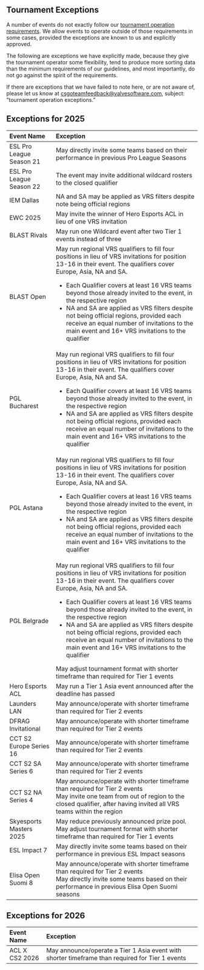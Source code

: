 ## Tournament Exceptions

A number of events do not exactly follow our [tournament operation requirements](https://github.com/ValveSoftware/counter-strike_rules_and_regs/blob/main/tournament-operation-requirements.md). We allow events to operate outside of those requirements in some cases, provided the exceptions are known to us and explicitly approved.

The following are exceptions we have explicitly made, because they give the tournament operator some flexibility, tend to produce more sorting data than the minimum requirements of our guidelines, and most importantly, do not go against the spirit of the requirements.

If there are exceptions that we have failed to note here, or are not aware of, please let us know at csgoteamfeedback@valvesoftware.com, subject: "tournament operation exceptions.”


## Exceptions for 2025

| Event Name | Exception |
|:-----------|:----------|
| ESL Pro League Season 21 | May directly invite some teams based on their performance in previous Pro League Seasons |
| ESL Pro League Season 22 | The event may invite additional wildcard rosters to the closed qualifier|
| IEM Dallas               | NA and SA may be applied as VRS filters despite note being official regions |
| EWC 2025                 | May invite the winner of Hero Esports ACL in lieu of one VRS invitation |
| BLAST Rivals             | May run one Wildcard event after two Tier 1 events instead of three |
| BLAST Open               | May run regional VRS qualifiers to fill four positions in lieu of VRS invitations for position 13-16 in their event. The qualifiers cover Europe, Asia, NA and SA.<ul><li>Each Qualifier covers at least 16 VRS teams beyond those already invited to the event, in the respective region</li><li>NA and SA are applied as VRS filters despite not being official regions, provided each receive an equal number of invitations to the main event and 16+ VRS invitations to the qualifier</li></ul>|
| PGL Bucharest            | May run regional VRS qualifiers to fill four positions in lieu of VRS invitations for position 13-16 in their event. The qualifiers cover Europe, Asia, NA and SA.<ul><li>Each Qualifier covers at least 16 VRS teams beyond those already invited to the event, in the respective region</li><li>NA and SA are applied as VRS filters despite not being official regions, provided each receive an equal number of invitations to the main event and 16+ VRS invitations to the qualifier</li></ul>|
| PGL Astana               | May run regional VRS qualifiers to fill four positions in lieu of VRS invitations for position 13-16 in their event. The qualifiers cover Europe, Asia, NA and SA.<ul><li>Each Qualifier covers at least 16 VRS teams beyond those already invited to the event, in the respective region</li><li>NA and SA are applied as VRS filters despite not being official regions, provided each receive an equal number of invitations to the main event and 16+ VRS invitations to the qualifier</li></ul>|
| PGL Belgrade             | May run regional VRS qualifiers to fill four positions in lieu of VRS invitations for position 13-16 in their event. The qualifiers cover Europe, Asia, NA and SA.<ul><li>Each Qualifier covers at least 16 VRS teams beyond those already invited to the event, in the respective region</li><li>NA and SA are applied as VRS filters despite not being official regions, provided each receive an equal number of invitations to the main event and 16+ VRS invitations to the qualifier</li></ul>May adjust tournament format with shorter timeframe than required for Tier 1 events |
| Hero Esports ACL         | May run a Tier 1 Asia event announced after the deadline has passed |
| Launders LAN             | May announce/operate with shorter timeframe than required for Tier 2 events |
| DFRAG Invitational       | May announce/operate with shorter timeframe than required for Tier 2 events |
| CCT S2 Europe Series 16  | May announce/operate with shorter timeframe than required for Tier 2 events |
| CCT S2 SA Series 6       | May announce/operate with shorter timeframe than required for Tier 2 events |
| CCT S2 NA Series 4       | May announce/operate with shorter timeframe than required for Tier 2 events <br />May invite one team from out of region to the closed qualifier, after having invited all VRS teams within the region |
| Skyesports Masters 2025       | May reduce previously announced prize pool.<br>May adjust tournament format with shorter timeframe than required for Tier 1 events |
| ESL Impact 7       | May directly invite some teams based on their performance in previous ESL Impact seasons |
| Elisa Open Suomi 8      | May announce/operate with shorter timeframe than required for Tier 2 events<br>May directly invite some teams based on their performance in previous Elisa Open Suomi seasons |

## Exceptions for 2026

| Event Name | Exception |
|:-----------|:----------|
| ACL X CS2 2026         | May announce/operate a Tier 1 Asia event with shorter timeframe than required for Tier 1 events |